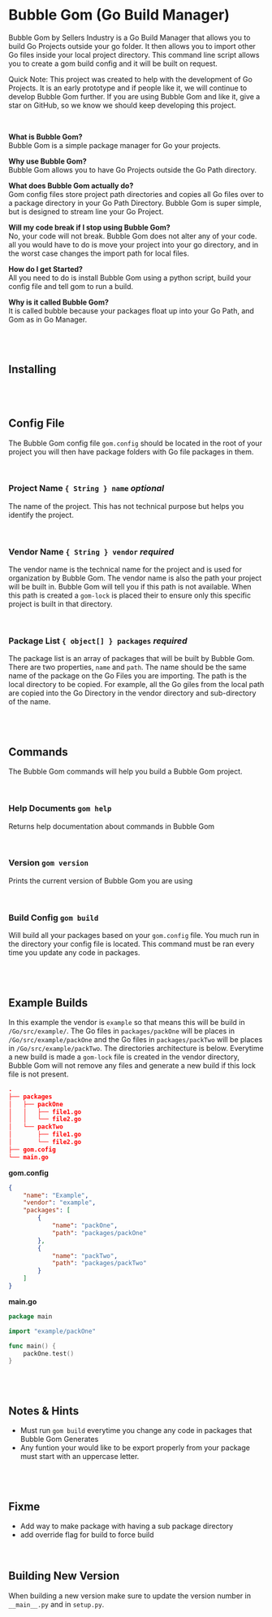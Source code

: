 # Bubble Gom (Go Build Manager)
Bubble Gom by Sellers Industry is a Go Build Manager that allows you to build Go Projects outside your go folder. It then allows you to import other Go files inside your local project directory. This command line script allows you to create a gom build config and it will be built on request.

Quick Note: This project was created to help with the development of Go Projects. It is an early prototype and if people like it, we will continue to develop Bubble Gom further. If you are using Bubble Gom and like it, give a star on GitHub, so we know we should keep developing this project.

<br>

**What is Bubble Gom?**<br>
Bubble Gom is a simple package manager for Go your projects.

**Why use Bubble Gom?**<br>
Bubble Gom allows you to have Go Projects outside the Go Path directory.

**What does Bubble Gom actually do?**<br>
Gom config files store project path directories and copies all Go files over to a package directory in your Go Path Directory. Bubble Gom is super simple, but is designed to stream line your Go Project.

**Will my code break if I stop using Bubble Gom?**<br>
No, your code will not break. Bubble Gom does not alter any of your code. all you would have to do is move your project into your go directory, and in the worst case changes the import path for local files. 

**How do I get Started?**<br>
All you need to do is install Bubble Gom using a python script, build your config file and tell gom to run a build.

**Why is it called Bubble Gom?**<br>
It is called bubble because your packages float up into your Go Path, and Gom as in Go Manager.

<br>
<br>

## Installing

<br>
<br>

## Config File
The Bubble Gom config file `gom.config` should be located in the root of your project you will then have package folders with Go file packages in them.

<br>

### Project Name `{ String } name` *optional*
The name of the project. This has not technical purpose but helps you identify the project.

<br>

### Vendor Name `{ String } vendor` *required*
The vendor name is the technical name for the project and is used for organization by Bubble Gom. The vendor name is also the path your project will be built in. Bubble Gom will tell you if this path is not available. When this path is created a `gom-lock` is placed their to ensure only this specific project is built in that directory.

<br>

### Package List `{ object[] } packages` *required*
The package list is an array of packages that will be built by Bubble Gom. There are two properties, `name` and `path`. The name should be the same name of the package on the Go Files you are importing. The path is the local directory to be copied. For example, all the Go giles from the local path are copied into the Go Directory in the vendor directory and sub-directory of the name.


<br>
<br>

## Commands
The Bubble Gom commands will help you build a Bubble Gom project.

<br>

### Help Documents `gom help`
Returns help documentation about commands in Bubble Gom

<br>

### Version `gom version`
Prints the current version of Bubble Gom you are using

<br>

### Build Config `gom build`
Will build all your packages based on your `gom.config` file. You much run in the directory your config file is located. This command must be ran every time you update any code in packages.

<br>
<br>

## Example Builds
In this example the vendor is `example` so that means this will be build in `/Go/src/example/`. The Go files in `packages/packOne` will be places in `/Go/src/example/packOne` and the Go files in `packages/packTwo` will be places in `/Go/src/example/packTwo`. The directories architecture is below. Everytime a new build is made a `gom-lock` file is created in the vendor directory, Bubble Gom will not remove any files and generate a new build if this lock file is not present.
```json
.
├── packages
│   ├── packOne
│   │   ├── file1.go
│   │   └── file2.go
│   └── packTwo
│       ├── file1.go
│       └── file2.go
├── gom.cofig
└── main.go
```

**gom.config**
```JSON
{
    "name": "Example",
    "vendor": "example",
    "packages": [
        {
            "name": "packOne",
            "path": "packages/packOne"
        },
        {
            "name": "packTwo",
            "path": "packages/packTwo"
        }
    ]
}
```

**main.go**
```go
package main

import "example/packOne"

func main() {
    packOne.test()
}
```

<br>
<br>

## Notes & Hints
- Must run `gom build` everytime you change any code in packages that Bubble Gom Generates
- Any funtion your would like to be export properly from your package must start with an uppercase letter.

<br>
<br>


## Fixme
- Add way to make package with having a sub package directory
- add override flag for build to force build

<br>

## Building New Version
When building a new version make sure to update the version number in `__main__.py` and in `setup.py`.